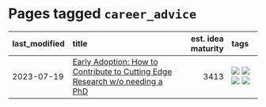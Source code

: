 # Pages tagged `career_advice`

|last_modified|title|est. idea maturity|tags
|:---|:---|---:|:---|
|2023-07-19|[Early Adoption: How to Contribute to Cutting Edge Research w/o needing a PhD](../early_adoption_and_fomo.md)|3413|[![](https://img.shields.io/badge/tag-career_advice-2c91b4)](../tags/career_advice.md) [![](https://img.shields.io/badge/tag-early_adoption-d2ea1b)](../tags/early_adoption.md) [![](https://img.shields.io/badge/tag-mentoring-dce8fa)](../tags/mentoring.md) [![](https://img.shields.io/badge/tag-reddit-82f36e)](../tags/reddit.md)|